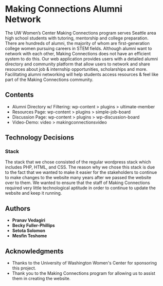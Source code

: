 # Making Connections Alumni Network

The UW Women’s Center Making Connections program serves Seattle area high school students with tutoring, mentorship and college preparation. There are hundreds of alumni, the majority of whom are first-generation college women pursuing careers in STEM fields. Although alumni want to network with each other, Making Connections does not have an efficient system to do this. Our web application provides users with a detailed alumni directory and community platform that allow users to network and share resources about job & internship opportunities, scholarships and more. Facilitating alumni networking will help students access resources & feel like part of the Making Connections community.

## Contents

* Alumni Directory w/ Filtering: wp-content > plugins > ultimate-member
* Resources Page: wp-content > plugins > simple-job-board
* Discussion Page: wp-content > plugins > wp-discussion-board
* Video-Demo: video > makingconnectionsvideo

## Technology Decisions

### Stack
The stack that we chose consisted of the regular wordpress stack which includes PHP, HTML, and CSS. The reason why we chose this stack is due to the fact that we wanted to make it easier for the stakeholders to continue to make changes to the website many years after we passed the website over to them. We wanted to ensure that the staff of Making Connections required very little technological aptitude in order to continue to update the website and keep it running.

## Authors

* **Pranav Vedagiri** 
* **Becky Fuller-Phillips** 
* **Setota Solomon** 
* **Mesfin Teshome**

## Acknowledgments

* Thanks to the University of Washington Women's Center for sponsoring this project. 
* Thank you to the Making Connections program for allowing us to assist them in creating the website.
